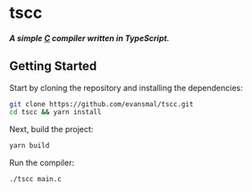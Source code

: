 # tscc

##### A simple [C](https://en.wikipedia.org/wiki/C_(programming_language)) compiler written in TypeScript.

## Getting Started

Start by cloning the repository and installing the dependencies:

```sh
git clone https://github.com/evansmal/tscc.git
cd tscc && yarn install
```

Next, build the project:

```sh
yarn build
```

Run the compiler:

```sh
./tscc main.c
```


